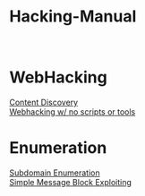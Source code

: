 # Hacking-Manual
<br>

# WebHacking
<a href="https://github.com/brentgarren/Content-Discovery/tree/main">Content Discovery</a><br>
<a href="https://github.com/brentgarren/WebHacking/blob/main/README.md">Webhacking w/ no scripts or tools</a>

# Enumeration
<a href="https://github.com/brentgarren/Subdomain-Enumeration">Subdomain Enumeration</a><br>
<a href="https://github.com/brentgarren/Enumerating-SMB">Simple Message Block Exploiting</a>
